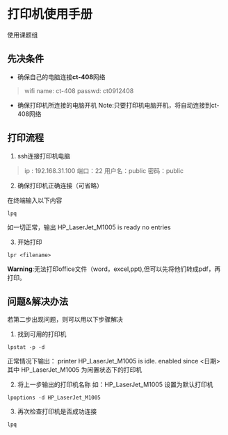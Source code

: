 # 打印机使用手册
使用课题组
## 先决条件
- 确保自己的电脑连接**ct-408**网络
> wifi name: ct-408
> passwd: ct0912408
- 确保打印机所连接的电脑开机
Note:只要打印机电脑开机，将自动连接到ct-408网络

## 打印流程

1. ssh连接打印机电脑

 >ip : 192.168.31.100
> 端口：22
>用户名：public
>密码：public

2. 确保打印机正确连接（可省略）

在终端输入以下内容
```
lpq
```
如一切正常，输出
HP_LaserJet_M1005 is ready
 no entries

3. 开始打印

```
lpr <filename>
```
**Warning**:无法打印office文件（word，excel,ppt),但可以先将他们转成pdf，再打印。

## 问题&解决办法
若第二步出现问题，则可以用以下步骤解决
1. 找到可用的打印机


```
lpstat -p -d
```
正常情况下输出：
printer HP_LaserJet_M1005 is idle.  enabled since <日期>
其中  HP_LaserJet_M1005 为闲置状态下的打印机

2. 将上一步输出的打印机名称 如：HP_LaserJet_M1005 设置为默认打印机
```
lpoptions -d HP_LaserJet_M1005
```
3. 再次检查打印机是否成功连接
```
lpq 
```
